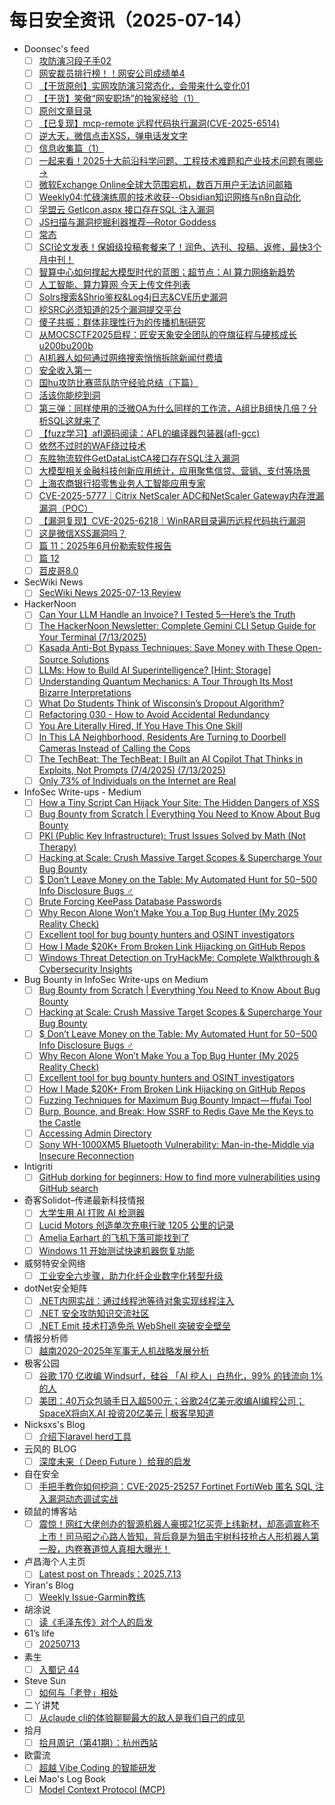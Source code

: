 # 每日安全资讯（2025-07-14）

- Doonsec's feed
  - [ ] [攻防演习段子手02](https://mp.weixin.qq.com/s?__biz=MzU3NjQ5NTIxNg==&mid=2247486013&idx=1&sn=ba6c1fd34e34a2156e1ee855259f20ce)
  - [ ] [网安裁员排行榜！！网安公司成绩单4](https://mp.weixin.qq.com/s?__biz=MzU3NjQ5NTIxNg==&mid=2247486013&idx=2&sn=41fa96e1386682bab65c4fb3c51e792e)
  - [ ] [【干货原创】实网攻防演习常态化，会带来什么变化01](https://mp.weixin.qq.com/s?__biz=MzU3NjQ5NTIxNg==&mid=2247486013&idx=3&sn=620e2fd28f9497ca970eb40d45ea826b)
  - [ ] [【干货】笑傲“网安职场”的独家经验（1）](https://mp.weixin.qq.com/s?__biz=MzU3NjQ5NTIxNg==&mid=2247486013&idx=4&sn=e23d9792f521201d5093c297916327fd)
  - [ ] [原创文章目录](https://mp.weixin.qq.com/s?__biz=MzU3NjQ5NTIxNg==&mid=2247486013&idx=5&sn=2e0c3aca0add5e8a6b21a45d40e139eb)
  - [ ] [【已复现】mcp-remote 远程代码执行漏洞(CVE-2025-6514)](https://mp.weixin.qq.com/s?__biz=MzkzMDMyNzk5NQ==&mid=2247484884&idx=1&sn=4db22793b7eb8e943f0dbcbd42102bd1)
  - [ ] [逆大天，微信点击XSS，弹电话发文字](https://mp.weixin.qq.com/s?__biz=Mzg4MTkwMTI5Mw==&mid=2247490188&idx=1&sn=237e8b92f0b91d5b45fca4a8108b0dcc)
  - [ ] [信息收集篇（1）](https://mp.weixin.qq.com/s?__biz=Mzk1NzQyNzc3NQ==&mid=2247483886&idx=1&sn=b3f7adc4080d0c502b45f8b389f250af)
  - [ ] [一起来看！2025十大前沿科学问题、工程技术难题和产业技术问题有哪些→](https://mp.weixin.qq.com/s?__biz=MzI5NTM4OTQ5Mg==&mid=2247636576&idx=2&sn=54fbbca6022bb9d5ee0b88c04a4d4b9c)
  - [ ] [微软Exchange Online全球大范围宕机，数百万用户无法访问邮箱](https://mp.weixin.qq.com/s?__biz=MzI5NTM4OTQ5Mg==&mid=2247636576&idx=4&sn=87b8ac66b1e8881e22a5819d6d03d2fd)
  - [ ] [Weekly04:忙碌演练周的技术收获--Obsidian知识网络与n8n自动化](https://mp.weixin.qq.com/s?__biz=MzI5MjY4MTMyMQ==&mid=2247492161&idx=1&sn=2041266004b6503be2eda349787821d3)
  - [ ] [孚盟云 Getlcon.aspx 接口存在SQL 注入漏洞](https://mp.weixin.qq.com/s?__biz=Mzk5MDYxODcwMA==&mid=2247483898&idx=1&sn=479ca01aab6c21e9d19081497f01a809)
  - [ ] [JS扫描与漏洞挖掘利器推荐—Rotor Goddess](https://mp.weixin.qq.com/s?__biz=Mzg2NTk4MTE1MQ==&mid=2247487565&idx=1&sn=1f8f19fa59f52f8098ffe19d836e1b57)
  - [ ] [常态](https://mp.weixin.qq.com/s?__biz=MzAwMjQ2NTQ4Mg==&mid=2247499726&idx=1&sn=286f658cdfc7e06ca2cde9ce52312ea7)
  - [ ] [SCI论文发表！保姆级投稿套餐来了！润色、选刊、投稿、返修，最快3个月中刊！](https://mp.weixin.qq.com/s?__biz=MzAwMjQ2NTQ4Mg==&mid=2247499726&idx=2&sn=4b337bf4c0c4512847a63f4d7107d52e)
  - [ ] [智算中心如何撑起大模型时代的蓝图；超节点：AI 算力网络新趋势](https://mp.weixin.qq.com/s?__biz=MjM5OTk4MDE2MA==&mid=2655286622&idx=1&sn=42092d84265f520d381381607765756a)
  - [ ] [人工智能、算力算网 今天上传文件列表](https://mp.weixin.qq.com/s?__biz=MjM5OTk4MDE2MA==&mid=2655286622&idx=2&sn=326245744cc10108dca0c155eac092fc)
  - [ ] [Solrs搜索&Shrio鉴权&Log4j日志&CVE历史漏洞](https://mp.weixin.qq.com/s?__biz=Mzk3NTIyOTA0OQ==&mid=2247485223&idx=1&sn=7cadef856d0360ed2983ea9bd473a955)
  - [ ] [挖SRC必须知道的25个漏洞提交平台](https://mp.weixin.qq.com/s?__biz=Mzg2Nzk0NjA4Mg==&mid=2247503982&idx=1&sn=0b4f5d87ce51350878b046afc4d40c31)
  - [ ] [傻子共振：群体非理性行为的传播机制研究](https://mp.weixin.qq.com/s?__biz=MzU1NjczNjA0Nw==&mid=2247486934&idx=1&sn=c3aa1d923d4b371c6f6b8a477b409ce9)
  - [ ] [从MOCSCTF2025启程：匠安天象安全团队的夺旗征程与硬核成长u200bu200b](https://mp.weixin.qq.com/s?__biz=MzkxOTMwODgyMA==&mid=2247484314&idx=1&sn=9b6b76b2b0befc6fe2f089e88b1f5006)
  - [ ] [AI机器人如何通过网络搜索悄悄拆除新闻付费墙](https://mp.weixin.qq.com/s?__biz=Mzg3MjcxODk1OQ==&mid=2247484337&idx=1&sn=90be142db439811680e7283e7aba4943)
  - [ ] [安全收入第一](https://mp.weixin.qq.com/s?__biz=MzIxNTIzNTExMQ==&mid=2247491926&idx=1&sn=458efd5734e716731b6251dc073b02fd)
  - [ ] [国hu攻防比赛蓝队防守经验总结（下篇）](https://mp.weixin.qq.com/s?__biz=Mzg2ODYxMzY3OQ==&mid=2247519522&idx=1&sn=226b1f514782619e94d0af9b7731a544)
  - [ ] [活该你能挖到洞](https://mp.weixin.qq.com/s?__biz=Mzg2ODYxMzY3OQ==&mid=2247519522&idx=2&sn=9231146f06991db83944da4265cd5fcd)
  - [ ] [第三弹：同样使用的泛微OA为什么同样的工作流，A组比B组快几倍？分析SQL这就来了](https://mp.weixin.qq.com/s?__biz=MzkyMzY0MTk2OA==&mid=2247486270&idx=1&sn=a76bd1e6daf01cb34832027a99cca96b)
  - [ ] [【fuzz学习】afl源码阅读：AFL的编译器包装器(afl-gcc)](https://mp.weixin.qq.com/s?__biz=MzkyNjU3NDQ1MA==&mid=2247488456&idx=1&sn=e2de0f8161169cd38351c8b4eb19c3ec)
  - [ ] [依然不过时的WAF绕过技术](https://mp.weixin.qq.com/s?__biz=MzIzMTIzNTM0MA==&mid=2247497884&idx=1&sn=ece312b9a38c44d79d3721eb53976087)
  - [ ] [东胜物流软件GetDataListCA接口存在SQL注入漏洞](https://mp.weixin.qq.com/s?__biz=Mzk5MDYxODcwMA==&mid=2247483889&idx=1&sn=49db58752bf20b6e1a322dc5c9a9e614)
  - [ ] [大模型相关金融科技创新应用统计，应用聚焦信贷、营销、支付等场景](https://mp.weixin.qq.com/s?__biz=MzIxMDIwODM2MA==&mid=2653932426&idx=1&sn=8e1f2f967c20b13caa61446f75be536f)
  - [ ] [上海农商银行招零售业务人工智能应用专家](https://mp.weixin.qq.com/s?__biz=MzIxMDIwODM2MA==&mid=2653932426&idx=2&sn=a962f606407c3226dcf4b03ad5a070e1)
  - [ ] [CVE-2025-5777｜Citrix NetScaler ADC和NetScaler Gateway内存泄漏漏洞（POC）](https://mp.weixin.qq.com/s?__biz=Mzg2ODcxMjYzMA==&mid=2247486079&idx=1&sn=79828c12688c4daf8723f32f2877dc05)
  - [ ] [【漏洞复现】CVE-2025-6218｜WinRAR目录遍历远程代码执行漏洞](https://mp.weixin.qq.com/s?__biz=Mzg2ODcxMjYzMA==&mid=2247486079&idx=2&sn=b06c26e63d5694cb6383efb350fb9f34)
  - [ ] [这是微信XSS漏洞吗？](https://mp.weixin.qq.com/s?__biz=MzkyNTU3MjA3OQ==&mid=2247485148&idx=1&sn=280d1d4f4a5c5819b526819228c350bf)
  - [ ] [篇 11：2025年6月份勒索软件报告](https://mp.weixin.qq.com/s?__biz=MzkzNDIzNDUxOQ==&mid=2247500728&idx=1&sn=16a4e6d510686929d1aad332ae5734d1)
  - [ ] [篇 12](https://mp.weixin.qq.com/s?__biz=MzkzNDIzNDUxOQ==&mid=2247500728&idx=2&sn=35b012f970cfe988a28cb605ec117b72)
  - [ ] [苕皮哥8.0](https://mp.weixin.qq.com/s?__biz=MzIwOTMzMzY0Ng==&mid=2247487909&idx=1&sn=1be793fefb71b77293c14dce670f7399)
- SecWiki News
  - [ ] [SecWiki News 2025-07-13 Review](http://www.sec-wiki.com/?2025-07-13)
- HackerNoon
  - [ ] [Can Your LLM Handle an Invoice? I Tested 5—Here’s the Truth](https://hackernoon.com/can-your-llm-handle-an-invoice-i-tested-5heres-the-truth?source=rss)
  - [ ] [The HackerNoon Newsletter: Complete Gemini CLI Setup Guide for Your Terminal (7/13/2025)](https://hackernoon.com/7-13-2025-newsletter?source=rss)
  - [ ] [Kasada Anti-Bot Bypass Techniques: Save Money with These Open-Source Solutions](https://hackernoon.com/kasada-anti-bot-bypass-techniques-save-money-with-these-open-source-solutions?source=rss)
  - [ ] [LLMs: How to Build AI Superintelligence? [Hint: Storage]](https://hackernoon.com/llms-how-to-build-ai-superintelligence-hint-storage?source=rss)
  - [ ] [Understanding Quantum Mechanics: A Tour Through Its Most Bizarre Interpretations](https://hackernoon.com/understanding-quantum-mechanics-a-tour-through-its-most-bizarre-interpretations?source=rss)
  - [ ] [What Do Students Think of Wisconsin’s Dropout Algorithm?](https://hackernoon.com/what-do-students-think-of-wisconsins-dropout-algorithm?source=rss)
  - [ ] [Refactoring 030 - How to Avoid Accidental Redundancy](https://hackernoon.com/refactoring-030-how-to-avoid-accidental-redundancy?source=rss)
  - [ ] [You Are Literally Hired, If You Have This One Skill](https://hackernoon.com/you-are-literally-hired-if-you-have-this-one-skill?source=rss)
  - [ ] [In This LA Neighborhood, Residents Are Turning to Doorbell Cameras Instead of Calling the Cops](https://hackernoon.com/in-this-la-neighborhood-residents-are-turning-to-doorbell-cameras-instead-of-calling-the-cops?source=rss)
  - [ ] [The TechBeat: The TechBeat: I Built an AI Copilot That Thinks in Exploits, Not Prompts (7/4/2025) (7/13/2025)](https://hackernoon.com/7-13-2025-techbeat?source=rss)
  - [ ] [Only 73% of Individuals on the Internet are Real](https://hackernoon.com/only-73percent-of-individuals-on-the-internet-are-real?source=rss)
- InfoSec Write-ups - Medium
  - [ ] [How a Tiny Script Can Hijack Your Site: The Hidden Dangers of XSS](https://infosecwriteups.com/how-a-tiny-script-can-hijack-your-site-the-hidden-dangers-of-xss-0df74dd6444f?source=rss----7b722bfd1b8d---4)
  - [ ] [Bug Bounty from Scratch | Everything You Need to Know About Bug Bounty](https://infosecwriteups.com/bug-bounty-from-scratch-everything-you-need-to-know-about-bug-bounty-7188d57d36f2?source=rss----7b722bfd1b8d---4)
  - [ ] [PKI (Public Key Infrastructure): Trust Issues Solved by Math (Not Therapy)](https://infosecwriteups.com/pki-public-key-infrastructure-trust-issues-solved-by-math-not-therapy-c536b7c2cc24?source=rss----7b722bfd1b8d---4)
  - [ ] [Hacking at Scale: Crush Massive Target Scopes & Supercharge Your Bug Bounty](https://infosecwriteups.com/hacking-at-scale-crush-massive-target-scopes-supercharge-your-bug-bounty-dcd856d01601?source=rss----7b722bfd1b8d---4)
  - [ ] [$ Don’t Leave Money on the Table: My Automated Hunt for $50-$500 Info Disclosure Bugs ️‍♂️](https://infosecwriteups.com/dont-leave-money-on-the-table-my-automated-hunt-for-50-500-info-disclosure-bugs-%EF%B8%8F-%EF%B8%8F-e088eba923cf?source=rss----7b722bfd1b8d---4)
  - [ ] [Brute Forcing KeePass Database Passwords](https://infosecwriteups.com/brute-forcing-keepass-database-passwords-cbe2433b7beb?source=rss----7b722bfd1b8d---4)
  - [ ] [Why Recon Alone Won’t Make You a Top Bug Hunter (My 2025 Reality Check)](https://infosecwriteups.com/why-recon-alone-wont-make-you-a-top-bug-hunter-my-2025-reality-check-4d7843e39019?source=rss----7b722bfd1b8d---4)
  - [ ] [Excellent tool for bug bounty hunters and OSINT investigators](https://infosecwriteups.com/excellent-tool-for-bug-bounty-hunters-and-osint-investigators-b6655cbabb28?source=rss----7b722bfd1b8d---4)
  - [ ] [How I Made $20K+ From Broken Link Hijacking on GitHub Repos](https://infosecwriteups.com/how-i-made-20k-from-broken-link-hijacking-on-github-repos-67d8917912f7?source=rss----7b722bfd1b8d---4)
  - [ ] [Windows Threat Detection on TryHackMe: Complete Walkthrough & Cybersecurity Insights](https://infosecwriteups.com/windows-threat-detection-on-tryhackme-complete-walkthrough-cybersecurity-insights-de3fc235968d?source=rss----7b722bfd1b8d---4)
- Bug Bounty in InfoSec Write-ups on Medium
  - [ ] [Bug Bounty from Scratch | Everything You Need to Know About Bug Bounty](https://infosecwriteups.com/bug-bounty-from-scratch-everything-you-need-to-know-about-bug-bounty-7188d57d36f2?source=rss----7b722bfd1b8d--bug_bounty)
  - [ ] [Hacking at Scale: Crush Massive Target Scopes & Supercharge Your Bug Bounty](https://infosecwriteups.com/hacking-at-scale-crush-massive-target-scopes-supercharge-your-bug-bounty-dcd856d01601?source=rss----7b722bfd1b8d--bug_bounty)
  - [ ] [$ Don’t Leave Money on the Table: My Automated Hunt for $50-$500 Info Disclosure Bugs ️‍♂️](https://infosecwriteups.com/dont-leave-money-on-the-table-my-automated-hunt-for-50-500-info-disclosure-bugs-%EF%B8%8F-%EF%B8%8F-e088eba923cf?source=rss----7b722bfd1b8d--bug_bounty)
  - [ ] [Why Recon Alone Won’t Make You a Top Bug Hunter (My 2025 Reality Check)](https://infosecwriteups.com/why-recon-alone-wont-make-you-a-top-bug-hunter-my-2025-reality-check-4d7843e39019?source=rss----7b722bfd1b8d--bug_bounty)
  - [ ] [Excellent tool for bug bounty hunters and OSINT investigators](https://infosecwriteups.com/excellent-tool-for-bug-bounty-hunters-and-osint-investigators-b6655cbabb28?source=rss----7b722bfd1b8d--bug_bounty)
  - [ ] [How I Made $20K+ From Broken Link Hijacking on GitHub Repos](https://infosecwriteups.com/how-i-made-20k-from-broken-link-hijacking-on-github-repos-67d8917912f7?source=rss----7b722bfd1b8d--bug_bounty)
  - [ ] [Fuzzing Techniques for Maximum Bug Bounty Impact — ffufai Tool](https://infosecwriteups.com/fuzzing-techniques-for-maximum-bug-bounty-impact-ffufai-tool-74e21735d6f1?source=rss----7b722bfd1b8d--bug_bounty)
  - [ ] [Burp, Bounce, and Break: How SSRF to Redis Gave Me the Keys to the Castle](https://infosecwriteups.com/burp-bounce-and-break-how-ssrf-to-redis-gave-me-the-keys-to-the-castle-19ba546093e4?source=rss----7b722bfd1b8d--bug_bounty)
  - [ ] [Accessing Admin Directory](https://infosecwriteups.com/accessing-admin-directory-eec04145a0fc?source=rss----7b722bfd1b8d--bug_bounty)
  - [ ] [Sony WH-1000XM5 Bluetooth Vulnerability: Man-in-the-Middle via Insecure Reconnection](https://infosecwriteups.com/sony-wh-1000xm5-bluetooth-vulnerability-man-in-the-middle-via-insecure-reconnection-cb1125e2f77b?source=rss----7b722bfd1b8d--bug_bounty)
- Intigriti
  - [ ] [GitHub dorking for beginners: How to find more vulnerabilities using GitHub search](https://www.intigriti.com/researchers/blog/hacking-tools/advanced-github-dorking-guide)
- 奇客Solidot–传递最新科技情报
  - [ ] [大学生用 AI 打败 AI 检测器](https://www.solidot.org/story?sid=81783)
  - [ ] [Lucid Motors 创造单次充电行驶 1205 公里的记录](https://www.solidot.org/story?sid=81782)
  - [ ] [Amelia Earhart 的飞机下落可能找到了](https://www.solidot.org/story?sid=81781)
  - [ ] [Windows 11 开始测试快速机器恢复功能](https://www.solidot.org/story?sid=81780)
- 威努特安全网络
  - [ ] [工业安全六步骤，助力化纤企业数字化转型升级](https://mp.weixin.qq.com/s?__biz=MzAwNTgyODU3NQ==&mid=2651134314&idx=1&sn=38c6d036f677da15478b92b9e394b382)
- dotNet安全矩阵
  - [ ] [.NET内网实战：通过线程池等待对象实现线程注入](https://mp.weixin.qq.com/s?__biz=MzUyOTc3NTQ5MA==&mid=2247500073&idx=1&sn=70def9028da43f156cc586ca9b2f6fc3)
  - [ ] [.NET 安全攻防知识交流社区](https://mp.weixin.qq.com/s?__biz=MzUyOTc3NTQ5MA==&mid=2247500073&idx=2&sn=9bf564c7b3a016326d2f647fe535a202)
  - [ ] [.NET Emit 技术打造免杀 WebShell 突破安全壁垒](https://mp.weixin.qq.com/s?__biz=MzUyOTc3NTQ5MA==&mid=2247500073&idx=3&sn=1b429e6f4c62558d01b04dc3bc62fc13)
- 情报分析师
  - [ ] [越南2020–2025年军事无人机战略发展分析](https://mp.weixin.qq.com/s?__biz=MzA3Mjc1MTkwOA==&mid=2650561772&idx=1&sn=8a746c83354b713639a1f4233301e411)
- 极客公园
  - [ ] [谷歌 170 亿收编 Windsurf，硅谷 「AI 挖人」白热化，99% 的钱流向 1% 的人](https://mp.weixin.qq.com/s?__biz=MTMwNDMwODQ0MQ==&mid=2653082640&idx=1&sn=30bf214238a35fe76c69166ed7bb3814)
  - [ ] [美团：40万众包骑手日入超500元；谷歌24亿美元收编AI编程公司；SpaceX将向X.AI 投资20亿美元 | 极客早知道](https://mp.weixin.qq.com/s?__biz=MTMwNDMwODQ0MQ==&mid=2653082621&idx=1&sn=c92068ab0f35c556a553784236b88afc)
- Nicksxs's Blog
  - [ ] [介绍下laravel herd工具](https://nicksxs.me/2025/07/13/%E4%BB%8B%E7%BB%8D%E4%B8%8Blaravel-herd%E5%B7%A5%E5%85%B7/)
- 云风的 BLOG
  - [ ] [深度未来（ Deep Future ）给我的启发](https://blog.codingnow.com/2025/07/deep_future.html)
- 自在安全
  - [ ] [手把手教你如何挖洞：CVE-2025-25257 Fortinet FortiWeb 匿名 SQL 注入漏洞动态调试实战](https://mp.weixin.qq.com/s?__biz=Mzk0NTU5Mjg0Ng==&mid=2247492236&idx=1&sn=8d8564b4b92621d0ce1783198a801077)
- 硕鼠的博客站
  - [ ] [震惊！网红大佬创办的智源机器人豪掷21亿买壳上纬新材，却高调宣称不上市！司马昭之心路人皆知，背后竟是为狙击宇树科技抢占人形机器人第一股，内卷赛道惊人真相大曝光！](https://lukefan.com/2025/07/13/%e9%9c%87%e6%83%8a%ef%bc%81%e7%bd%91%e7%ba%a2%e5%a4%a7%e4%bd%ac%e5%88%9b%e5%8a%9e%e7%9a%84%e6%99%ba%e6%ba%90%e6%9c%ba%e5%99%a8%e4%ba%ba%e8%b1%aa%e6%8e%b721%e4%ba%bf%e4%b9%b0%e5%a3%b3%e4%b8%8a%e7%ba%ac/)
- 卢昌海个人主页
  - [ ] [Latest post on Threads：2025.7.13](https://www.changhai.org/articles/miscellaneous/eblog/202505.php#latest)
- Yiran's Blog
  - [ ] [Weekly Issue-Garmin教练](https://zdyxry.github.io/2025/07/13/Weekly-Issue-Garmin%E6%95%99%E7%BB%83/)
- 胡涂说
  - [ ] [读《毛泽东传》对个人的启发](https://hutusi.com/articles/maozedong)
- 61’s life
  - [ ] [20250713](https://61.life/2025/0713)
- 素生
  - [ ] [入蜀记 44](http://z.arlmy.me/posts/BBBPandINSW/INSW/INSW_44/)
- Steve Sun
  - [ ] [如何与「老登」相处](https://sund.site/posts/2025/how-to-deal-with-elders/)
- 二丫讲梵
  - [ ] [从claude cli的体验聊聊最大的敌人是我们自己的成见](https://wiki.eryajf.net/pages/d89910/)
- 拾月
  - [ ] [拾月周记（第41期）：杭州西站](https://www.skyue.com/25071407.html)
- 欧雷流
  - [ ] [超越 Vibe Coding 的智能研发](https://ourai.ws/posts/intelligent-software-development-beyond-vibe-coding/)
- Lei Mao's Log Book
  - [ ] [Model Context Protocol (MCP)](https://leimao.github.io/blog/Model-Context-Protocol/)
